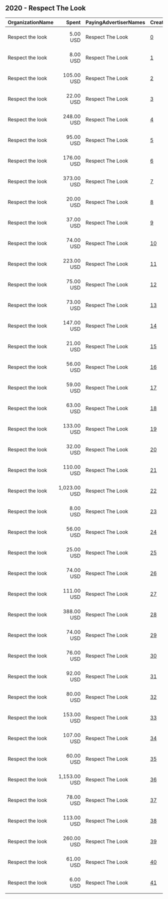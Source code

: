 ## 2020 - Respect The Look 
|OrganizationName|Spent|PayingAdvertiserNames|CreativeUrls|Impressions|Genders|AgeBrackets|CountryCodes|BillingAddresses|CandidateBallotInformation|
|:---|---:|:---|:---|---:|:---|:---|:---|:---|:---|
|Respect the look|5.00 USD|Respect The Look|[0](https://www.snap.com/political-ads/asset/102cbf591e3b0d86b7b44c7cbcc2868fde57e9fe78f71c0ba18dc2a8a381f671?mediaType=png)|1,002||18+|united states|"1 Columbia St,new britain,06052,US"||
|Respect the look|8.00 USD|Respect The Look|[1](https://www.snap.com/political-ads/asset/a0aa916b2c580c515d002ecb6c010dd59ed05ca32b5f30e2748013215352811a?mediaType=mp4)|2,115||20+|united states|"1 Columbia St,new britain,06052,US"||
|Respect the look|105.00 USD|Respect The Look|[2](https://www.snap.com/political-ads/asset/102cbf591e3b0d86b7b44c7cbcc2868fde57e9fe78f71c0ba18dc2a8a381f671?mediaType=png)|20,728||18+|united states|"1 Columbia St,new britain,06052,US"||
|Respect the look|22.00 USD|Respect The Look|[3](https://www.snap.com/political-ads/asset/24f64938c6372da56b9fab8e85f498952b7f8d07705ee26a1b471a30479f13e5?mediaType=mp4)|3,230||20+|united states|"1 Columbia St,new britain,06052,US"||
|Respect the look|248.00 USD|Respect The Look|[4](https://www.snap.com/political-ads/asset/9aed9766768ccd60046330d70c23e79cc3ac9899cba7d39bb2bf7188388e2629?mediaType=png)|117,410||18+|united states|"1 Columbia St,new britain,06052,US"||
|Respect the look|95.00 USD|Respect The Look|[5](https://www.snap.com/political-ads/asset/a0aa916b2c580c515d002ecb6c010dd59ed05ca32b5f30e2748013215352811a?mediaType=mp4)|13,082||20+|united states|"1 Columbia St,new britain,06052,US"||
|Respect the look|176.00 USD|Respect The Look|[6](https://www.snap.com/political-ads/asset/5d496723322747c72397a1424d3f192cbd839eb2fa7595bf616fb36f6a8ddbb4?mediaType=png)|34,205||18+|united states|"1 Columbia St,new britain,06052,US"||
|Respect the look|373.00 USD|Respect The Look|[7](https://www.snap.com/political-ads/asset/40ef7faac92a12e66fa4c9394825d58de1eb9e81bc9f25503a4da909965d30fd?mediaType=png)|153,101||18+|united states|"1 Columbia St,new britain,06052,US"||
|Respect the look|20.00 USD|Respect The Look|[8](https://www.snap.com/political-ads/asset/a0495ce5c4add5990b7d3601344b460c764df66104f0f23c05c7b4642e5bfc5b?mediaType=png)|4,767||18+|united states|"1 Columbia St,new britain,06052,US"||
|Respect the look|37.00 USD|Respect The Look|[9](https://www.snap.com/political-ads/asset/a0a71a36160b474318f6203a00d8029bbf4b407b62bbeb7e9a347aa9e038a8e2?mediaType=mp4)|8,029||20+|united states|"1 Columbia St,new britain,06052,US"||
|Respect the look|74.00 USD|Respect The Look|[10](https://www.snap.com/political-ads/asset/46323507f34770b99f61665f461142916fe99b9f99c41633a8c7407ae8c70b3f?mediaType=mp4)|17,182||18+|united states|"1 Columbia St,new britain,06052,US"||
|Respect the look|223.00 USD|Respect The Look|[11](https://www.snap.com/political-ads/asset/40ef7faac92a12e66fa4c9394825d58de1eb9e81bc9f25503a4da909965d30fd?mediaType=png)|104,379||18+|united states|"1 Columbia St,new britain,06052,US"||
|Respect the look|75.00 USD|Respect The Look|[12](https://www.snap.com/political-ads/asset/46323507f34770b99f61665f461142916fe99b9f99c41633a8c7407ae8c70b3f?mediaType=mp4)|9,345||18+|united states|"1 Columbia St,new britain,06052,US"||
|Respect the look|73.00 USD|Respect The Look|[13](https://www.snap.com/political-ads/asset/3014b113f41ecaa871b69698914d5a95729047e68627a276481cc693729668ea?mediaType=png)|19,611||18+|united states|"1 Columbia St,new britain,06052,US"||
|Respect the look|147.00 USD|Respect The Look|[14](https://www.snap.com/political-ads/asset/102cbf591e3b0d86b7b44c7cbcc2868fde57e9fe78f71c0ba18dc2a8a381f671?mediaType=png)|25,133||18+|united states|"1 Columbia St,new britain,06052,US"||
|Respect the look|21.00 USD|Respect The Look|[15](https://www.snap.com/political-ads/asset/a0495ce5c4add5990b7d3601344b460c764df66104f0f23c05c7b4642e5bfc5b?mediaType=png)|4,703||18+|united states|"1 Columbia St,new britain,06052,US"||
|Respect the look|56.00 USD|Respect The Look|[16](https://www.snap.com/political-ads/asset/5d496723322747c72397a1424d3f192cbd839eb2fa7595bf616fb36f6a8ddbb4?mediaType=png)|10,071||18+|united states|"1 Columbia St,new britain,06052,US"||
|Respect the look|59.00 USD|Respect The Look|[17](https://www.snap.com/political-ads/asset/a0495ce5c4add5990b7d3601344b460c764df66104f0f23c05c7b4642e5bfc5b?mediaType=png)|3,298|FEMALE|18+|united states|"1 Columbia St,new britain,06052,US"||
|Respect the look|63.00 USD|Respect The Look|[18](https://www.snap.com/political-ads/asset/5d496723322747c72397a1424d3f192cbd839eb2fa7595bf616fb36f6a8ddbb4?mediaType=png)|14,954||18+|united states|"1 Columbia St,new britain,06052,US"||
|Respect the look|133.00 USD|Respect The Look|[19](https://www.snap.com/political-ads/asset/24f64938c6372da56b9fab8e85f498952b7f8d07705ee26a1b471a30479f13e5?mediaType=mp4)|29,091||20+|united states|"1 Columbia St,new britain,06052,US"||
|Respect the look|32.00 USD|Respect The Look|[20](https://www.snap.com/political-ads/asset/a0a71a36160b474318f6203a00d8029bbf4b407b62bbeb7e9a347aa9e038a8e2?mediaType=mp4)|3,062||20+|united states|"1 Columbia St,new britain,06052,US"||
|Respect the look|110.00 USD|Respect The Look|[21](https://www.snap.com/political-ads/asset/3014b113f41ecaa871b69698914d5a95729047e68627a276481cc693729668ea?mediaType=png)|47,388||18+|united states|"1 Columbia St,new britain,06052,US"||
|Respect the look|1,023.00 USD|Respect The Look|[22](https://www.snap.com/political-ads/asset/46323507f34770b99f61665f461142916fe99b9f99c41633a8c7407ae8c70b3f?mediaType=mp4)|277,827||18+|united states|"1 Columbia St,new britain,06052,US"||
|Respect the look|8.00 USD|Respect The Look|[23](https://www.snap.com/political-ads/asset/102cbf591e3b0d86b7b44c7cbcc2868fde57e9fe78f71c0ba18dc2a8a381f671?mediaType=png)|2,195||18+|united states|"1 Columbia St,new britain,06052,US"||
|Respect the look|56.00 USD|Respect The Look|[24](https://www.snap.com/political-ads/asset/102cbf591e3b0d86b7b44c7cbcc2868fde57e9fe78f71c0ba18dc2a8a381f671?mediaType=png)|12,318||18+|united states|"1 Columbia St,new britain,06052,US"||
|Respect the look|25.00 USD|Respect The Look|[25](https://www.snap.com/political-ads/asset/a0495ce5c4add5990b7d3601344b460c764df66104f0f23c05c7b4642e5bfc5b?mediaType=png)|10,064||18+|united states|"1 Columbia St,new britain,06052,US"||
|Respect the look|74.00 USD|Respect The Look|[26](https://www.snap.com/political-ads/asset/46323507f34770b99f61665f461142916fe99b9f99c41633a8c7407ae8c70b3f?mediaType=mp4)|11,792||18+|united states|"1 Columbia St,new britain,06052,US"||
|Respect the look|111.00 USD|Respect The Look|[27](https://www.snap.com/political-ads/asset/a0a71a36160b474318f6203a00d8029bbf4b407b62bbeb7e9a347aa9e038a8e2?mediaType=mp4)|20,998||20+|united states|"1 Columbia St,new britain,06052,US"||
|Respect the look|388.00 USD|Respect The Look|[28](https://www.snap.com/political-ads/asset/3014b113f41ecaa871b69698914d5a95729047e68627a276481cc693729668ea?mediaType=png)|140,232||18+|united states|"1 Columbia St,new britain,06052,US"||
|Respect the look|74.00 USD|Respect The Look|[29](https://www.snap.com/political-ads/asset/5d496723322747c72397a1424d3f192cbd839eb2fa7595bf616fb36f6a8ddbb4?mediaType=png)|11,164||18+|united states|"1 Columbia St,new britain,06052,US"||
|Respect the look|76.00 USD|Respect The Look|[30](https://www.snap.com/political-ads/asset/9aed9766768ccd60046330d70c23e79cc3ac9899cba7d39bb2bf7188388e2629?mediaType=png)|22,964||18+|united states|"1 Columbia St,new britain,06052,US"||
|Respect the look|92.00 USD|Respect The Look|[31](https://www.snap.com/political-ads/asset/102cbf591e3b0d86b7b44c7cbcc2868fde57e9fe78f71c0ba18dc2a8a381f671?mediaType=png)|6,662|FEMALE|18+|united states|"1 Columbia St,new britain,06052,US"||
|Respect the look|80.00 USD|Respect The Look|[32](https://www.snap.com/political-ads/asset/5d496723322747c72397a1424d3f192cbd839eb2fa7595bf616fb36f6a8ddbb4?mediaType=png)|8,621|FEMALE|18+|united states|"1 Columbia St,new britain,06052,US"||
|Respect the look|153.00 USD|Respect The Look|[33](https://www.snap.com/political-ads/asset/9aed9766768ccd60046330d70c23e79cc3ac9899cba7d39bb2bf7188388e2629?mediaType=png)|75,371||18+|united states|"1 Columbia St,new britain,06052,US"||
|Respect the look|107.00 USD|Respect The Look|[34](https://www.snap.com/political-ads/asset/40ef7faac92a12e66fa4c9394825d58de1eb9e81bc9f25503a4da909965d30fd?mediaType=png)|35,427||18+|united states|"1 Columbia St,new britain,06052,US"|Donald Trump|
|Respect the look|60.00 USD|Respect The Look|[35](https://www.snap.com/political-ads/asset/a0aa916b2c580c515d002ecb6c010dd59ed05ca32b5f30e2748013215352811a?mediaType=mp4)|5,754||20+|united states|"1 Columbia St,new britain,06052,US"||
|Respect the look|1,153.00 USD|Respect The Look|[36](https://www.snap.com/political-ads/asset/46323507f34770b99f61665f461142916fe99b9f99c41633a8c7407ae8c70b3f?mediaType=mp4)|400,676||18+|united states|"1 Columbia St,new britain,06052,US"||
|Respect the look|78.00 USD|Respect The Look|[37](https://www.snap.com/political-ads/asset/24f64938c6372da56b9fab8e85f498952b7f8d07705ee26a1b471a30479f13e5?mediaType=mp4)|10,317||20+|united states|"1 Columbia St,new britain,06052,US"||
|Respect the look|113.00 USD|Respect The Look|[38](https://www.snap.com/political-ads/asset/5d496723322747c72397a1424d3f192cbd839eb2fa7595bf616fb36f6a8ddbb4?mediaType=png)|21,876||18+|united states|"1 Columbia St,new britain,06052,US"||
|Respect the look|260.00 USD|Respect The Look|[39](https://www.snap.com/political-ads/asset/40ef7faac92a12e66fa4c9394825d58de1eb9e81bc9f25503a4da909965d30fd?mediaType=png)|101,761||18+|united states|"1 Columbia St,new britain,06052,US"||
|Respect the look|61.00 USD|Respect The Look|[40](https://www.snap.com/political-ads/asset/a0495ce5c4add5990b7d3601344b460c764df66104f0f23c05c7b4642e5bfc5b?mediaType=png)|10,921||18+|united states|"1 Columbia St,new britain,06052,US"||
|Respect the look|6.00 USD|Respect The Look|[41](https://www.snap.com/political-ads/asset/a0495ce5c4add5990b7d3601344b460c764df66104f0f23c05c7b4642e5bfc5b?mediaType=png)|1,101||18+|united states|"1 Columbia St,new britain,06052,US"||

